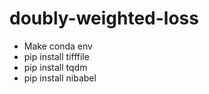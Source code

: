 # doubly-weighted-loss

* Make conda env
* pip install tifffile
* pip install tqdm
* pip install nibabel
